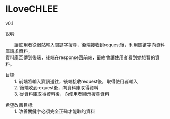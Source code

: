 # ILoveCHLEE

v0.1

說明:  
<p>&emsp;&emsp;讓使用者從網站輸入關鍵字搜尋，後端接收到request後，利用關鍵字向資料庫請求資料，<br>資料庫回傳到後端，後端在response回前端，最終會讓使用者看到她想看的資料。<p>
      

目標:  
&emsp;&emsp;1. 前端將輸入資訊送往，後端接收request後，取得使用者輸入  
&emsp;&emsp;2. 後端收到request後，向資料庫取得資料  
&emsp;&emsp;3. 從資料庫取得資料後，向使用者顯示搜尋資料  
  
希望改善目標:  
&emsp;&emsp;1. 改善關鍵字必須完全正確才能取的資料  

